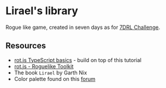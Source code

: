 # Lirael's library

Rogue like game, created in seven days as for [7DRL Challenge](https://itch.io/jam/7drl-challenge-2022).

## Resources

- [rot.js TypeScript basics](https://github.com/Mizar999/rotjs-typescript-basics]) - build on top of this tutorial
- [rot.js - Roguelike Toolkit](https://github.com/ondras/rot.js)
- The book `Lirael` by Garth Nix
- Color palette found on this [forum](https://pixeljoint.com/forum/forum_posts.asp?TID=16247)
